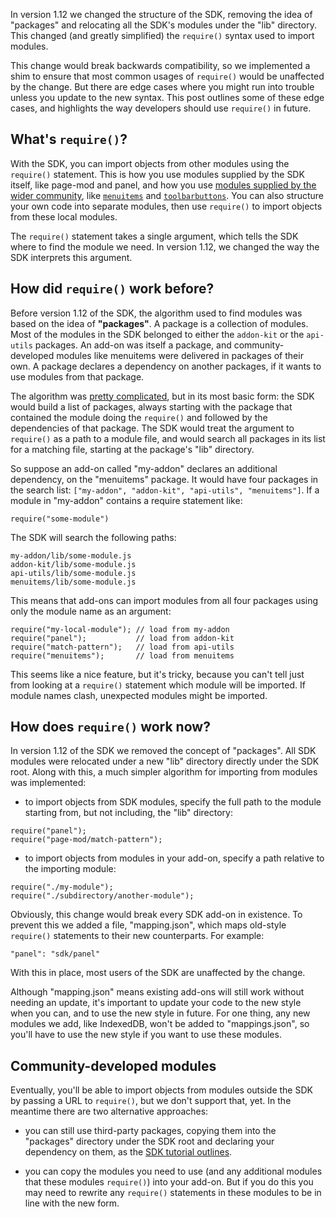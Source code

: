 In version 1.12 we changed the structure of the SDK, removing the idea of
"packages" and relocating all the SDK's modules under the "lib" directory.
This changed (and greatly simplified) the `require()` syntax used to import
modules.

This change would break backwards compatibility, so we implemented a shim
to ensure that most common usages of `require()` would be unaffected by
the change. But there are edge cases where you might run into trouble unless
you update to the new syntax. This post outlines some of these edge cases,
and highlights the way developers should use `require()` in future.

## What's `require()`? ##

With the SDK, you can import objects from other modules using the `require()`
statement. This is how you use modules supplied by the SDK itself, like
page-mod and panel, and how you use
[modules supplied by the wider community](https://github.com/mozilla/addon-sdk/wiki/Community-developed-modules),
like [`menuitems`](https://github.com/voldsoftware/menuitems-jplib) and
[`toolbarbuttons`](https://github.com/voldsoftware/toolbarbutton-jplib).
You can also structure your own code into separate modules, then use
`require()` to import objects from these local modules.

The `require()` statement takes a single argument, which tells the SDK where
to find the module we need. In version 1.12, we changed the way the SDK
interprets this argument.

## How did `require()` work before? ##

Before version 1.12 of the SDK, the algorithm used to find modules was based
on the idea of **"packages"**. A package is a collection of modules. Most of
the modules in the SDK belonged to either the `addon-kit` or the `api-utils`
packages. An add-on was itself a package, and community-developed modules like
menuitems were delivered in packages of their own. A package declares
a dependency on another packages, if it wants to use modules from that package.

The algorithm was [pretty complicated](https://addons.mozilla.org/en-US/developers/docs/sdk/1.11/dev-guide/guides/module-search.html#SDK%20Search%20Rules),
but in its most basic form: the SDK would build a list of packages, always
starting with the package that contained the module doing the `require()`
and followed by the dependencies of that package. The SDK would treat the
argument to `require()` as a path to a module file, and would search all
packages in its list for a matching file, starting at the package's "lib"
directory.

So suppose an add-on called "my-addon" declares an additional dependency,
on the "menuitems" package. It would have four packages in the search list:
`["my-addon", "addon-kit", "api-utils", "menuitems"]`. If a module in
"my-addon" contains a require statement like:

`require("some-module")`

The SDK will search the following paths:

    my-addon/lib/some-module.js
    addon-kit/lib/some-module.js
    api-utils/lib/some-module.js
    menuitems/lib/some-module.js

This means that add-ons can import modules from all four packages using only
the module name as an argument:

    require("my-local-module"); // load from my-addon
    require("panel");           // load from addon-kit
    require("match-pattern");   // load from api-utils
    require("menuitems");       // load from menuitems

This seems like a nice feature, but it's tricky, because you can't tell just
from looking at a `require()` statement which module will be imported. If
module names clash, unexpected modules might be imported.

## How does `require()` work now? ##

In version 1.12 of the SDK we removed the concept of "packages". All SDK
modules were relocated under a new "lib" directory directly under the SDK
root. Along with this, a much simpler algorithm for importing from modules
was implemented:

* to import objects from SDK modules, specify the full path to the module
starting from, but not including, the "lib" directory:

<!--end bullet-->
    require("panel");
    require("page-mod/match-pattern");

* to import objects from modules in your add-on, specify a path relative
to the importing module:

<!--end bullet-->
    require("./my-module");
    require("./subdirectory/another-module");

Obviously, this change would break every SDK add-on in existence. To
prevent this we added a file, "mapping.json", which maps old-style
`require()` statements to their new counterparts. For example:

    "panel": "sdk/panel"

With this in place, most users of the SDK are unaffected by the change.

Although "mapping.json" means existing add-ons will still work without
needing an update, it's important to update your code to the new style when
you can, and to use the new style in future. For one thing, any new modules
we add, like IndexedDB, won't be added to "mappings.json", so you'll have
to use the new style if you want to use these modules.

## Community-developed modules ##

Eventually, you'll be able to import objects from modules outside the SDK
by passing a URL to `require()`, but we don't support that, yet. In the
meantime there are two alternative approaches:

* you can still use third-party packages, copying them into the "packages"
directory under the SDK root and declaring your dependency on them, as the
[SDK tutorial outlines](https://addons.mozilla.org/en-US/developers/docs/sdk/1.12/dev-guide/tutorials/adding-menus.html).

* you can copy the modules you need to use (and any additional modules
that these modules `require()`) into your add-on. But if you do this
you may need to rewrite any `require()` statements in these modules
to be in line with the new form.

